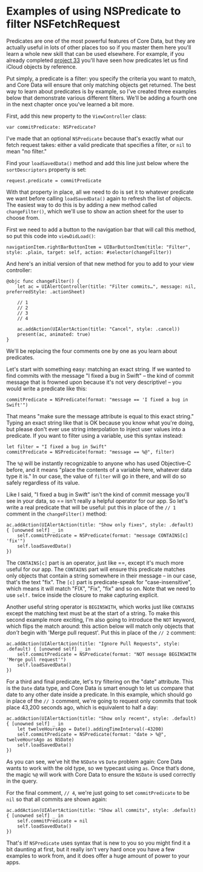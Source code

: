 # Examples of using NSPredicate to filter NSFetchRequest

Predicates are one of the most powerful features of Core Data, but they are actually useful in lots of other places too so if you master them here you'll learn a whole new skill that can be used elsewhere. For example, if you already completed [project 33](/read/33/overview) you'll have seen how predicates let us find iCloud objects by reference.

Put simply, a predicate is a filter: you specify the criteria you want to match, and Core Data will ensure that only matching objects get returned. The best way to learn about predicates is by example, so I've created three examples below that demonstrate various different filters. We'll be adding a fourth one in the next chapter once you've learned a bit more.

First, add this new property to the `ViewController` class:

    var commitPredicate: NSPredicate?

I've made that an optional `NSPredicate` because that's exactly what our fetch request takes: either a valid predicate that specifies a filter, or `nil` to mean "no filter."

Find your `loadSavedData()` method and add this line just below where the `sortDescriptors` property is set:

    request.predicate = commitPredicate

With that property in place, all we need to do is set it to whatever predicate we want before calling `loadSavedData()` again to refresh the list of objects. The easiest way to do this is by adding a new method called `changeFilter()`, which we'll use to show an action sheet for the user to choose from.

First we need to add a button to the navigation bar that will call this method, so put this code into `viewDidLoad()`:

    navigationItem.rightBarButtonItem = UIBarButtonItem(title: "Filter", style: .plain, target: self, action: #selector(changeFilter))

And here's an initial version of that new method for you to add to your view controller:

    @objc func changeFilter() {
        let ac = UIAlertController(title: "Filter commits…", message: nil, preferredStyle: .actionSheet)

        // 1
        // 2
        // 3
        // 4

        ac.addAction(UIAlertAction(title: "Cancel", style: .cancel))
        present(ac, animated: true)
    }

We'll be replacing the four comments one by one as you learn about predicates.

Let's start with something easy: matching an exact string. If we wanted to find commits with the message "I fixed a bug in Swift" – the kind of commit message that is frowned upon because it's not very descriptive! – you would write a predicate like this:

    commitPredicate = NSPredicate(format: "message == 'I fixed a bug in Swift'")

That means "make sure the message attribute is equal to this exact string." Typing an exact string like that is OK because you know what you're doing, but please don't ever use string interpolation to inject user values into a predicate. If you want to filter using a variable, use this syntax instead:

    let filter = "I fixed a bug in Swift"
    commitPredicate = NSPredicate(format: "message == %@", filter)

The `%@` will be instantly recognizable to anyone who has used Objective-C before, and it means "place the contents of a variable here, whatever data type it is." In our case, the value of `filter` will go in there, and will do so safely regardless of its value.

Like I said, "I fixed a bug in Swift" isn't the kind of commit message you'll see in your data, so == isn't really a helpful operator for our app. So let's write a real predicate that will be useful: put this in place of the `// 1` comment in the `changeFilter()` method:

    ac.addAction(UIAlertAction(title: "Show only fixes", style: .default) { [unowned self] _ in
        self.commitPredicate = NSPredicate(format: "message CONTAINS[c] 'fix'")
        self.loadSavedData()
    })

The `CONTAINS[c]` part is an operator, just like ==, except it's much more useful for our app. The `CONTAINS` part will ensure this predicate matches only objects that contain a string somewhere in their message – in our case, that's the text "fix". The `[c]` part is predicate-speak for "case-insensitive", which means it will match "FIX", "Fix", "fix" and so on. Note that we need to use `self.` twice inside the closure to make capturing explicit.

Another useful string operator is `BEGINSWITH`, which works just like `CONTAINS` except the matching text must be at the start of a string. To make this second example more exciting, I'm also going to introduce the `NOT` keyword, which flips the match around: this action below will match only objects that *don't* begin with 'Merge pull request'. Put this in place of the `// 2` comment:

    ac.addAction(UIAlertAction(title: "Ignore Pull Requests", style: .default) { [unowned self] _ in
        self.commitPredicate = NSPredicate(format: "NOT message BEGINSWITH 'Merge pull request'")
        self.loadSavedData()
    })

For a third and final predicate, let's try filtering on the "date" attribute. This is the `Date` data type, and Core Data is smart enough to let us compare that date to any other date inside a predicate. In this example, which should go in place of the `// 3` comment, we're going to request only commits that took place 43,200 seconds ago, which is equivalent to half a day:

    ac.addAction(UIAlertAction(title: "Show only recent", style: .default) { [unowned self] _ in
        let twelveHoursAgo = Date().addingTimeInterval(-43200)
        self.commitPredicate = NSPredicate(format: "date > %@", twelveHoursAgo as NSDate)
        self.loadSavedData()
    })

As you can see, we’ve hit the `NSDate` vs `Date` problem again: Core Data wants to work with the old type, so we typecast using `as`. Once that’s done, the magic `%@` will work with Core Data to ensure the `NSDate` is used correctly in the query.

For the final comment, `// 4`, we're just going to set `commitPredicate` to be `nil` so that all commits are shown again:

    ac.addAction(UIAlertAction(title: "Show all commits", style: .default) { [unowned self] _ in
        self.commitPredicate = nil
        self.loadSavedData()
    })

That's it! `NSPredicate` uses syntax that is new to you so you might find it a bit daunting at first, but it really isn't very hard once you have a few examples to work from, and it does offer a huge amount of power to your apps.
